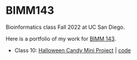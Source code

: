 # BIMM143
Bioinformatics class Fall 2022 at UC San Diego.

Here is a portfolio of my work for [BIMM 143](https://bioboot.github.io/bimm143_F22/).
- Class 10:  [Halloween Candy Mini Project](https://bioboot.github.io/bimm143_F22/class-material/Halloween_candy.html) | [code](https://github.com/simranpatell/bimm143/blob/main/class10/class%2010.qmd)

